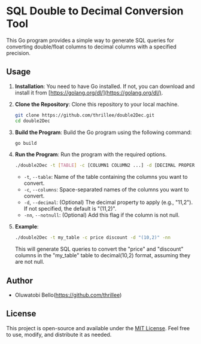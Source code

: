 # SQL Double to Decimal Conversion Tool

This Go program provides a simple way to generate SQL queries for converting double/float columns to decimal columns with a specified precision.

## Usage

1. **Installation**: You need to have Go installed. If not, you can download and install it from [https://golang.org/dl/](https://golang.org/dl/).

2. **Clone the Repository**: Clone this repository to your local machine.

   ```bash
   git clone https://github.com/thrillee/double2Dec.git
   cd double2Dec
   ```

3. **Build the Program**: Build the Go program using the following command:

   ```bash
   go build
   ```

4. **Run the Program**: Run the program with the required options.

   ```bash
   ./double2Dec -t [TABLE] -c [COLUMN1 COLUMN2 ...] -d [DECIMAL PROPERTY] -nn
   ```

   - `-t`, `--table`: Name of the table containing the columns you want to convert.
   - `-c`, `--columns`: Space-separated names of the columns you want to convert.
   - `-d`, `--decimal`: (Optional) The decimal property to apply (e.g., "11,2"). If not specified, the default is "(11,2)".
   - `-nn`, `--notnull`: (Optional) Add this flag if the column is not null.

5. **Example**:

   ```bash
   ./double2Dec -t my_table -c price discount -d "(10,2)" -nn
   ```

   This will generate SQL queries to convert the "price" and "discount" columns in the "my_table" table to decimal(10,2) format, assuming they are not null.

## Author

- Oluwatobi Bello(https://github.com/thrillee)

## License

This project is open-source and available under the [MIT License](LICENSE). Feel free to use, modify, and distribute it as needed.

